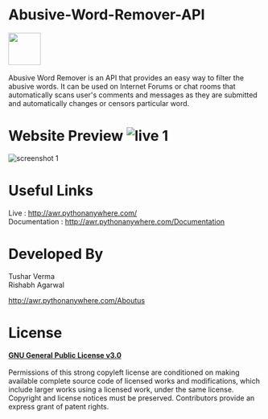 # Abusive-Word-Remover-API<br>
<img src="https://user-images.githubusercontent.com/30934449/49734971-eec07e80-fcab-11e8-987b-04aaed84f081.png" width="64" height="64"><br>
<br>Abusive Word Remover is an API that provides an easy way to filter the abusive words. It can be used on Internet Forums or chat rooms that automatically scans user's comments and messages as they are submitted and automatically changes or censors particular word.

# Website Preview ![live 1](https://user-images.githubusercontent.com/30934449/49734893-b620a500-fcab-11e8-931b-f2530ca0e0d1.png)

![screenshot 1](https://user-images.githubusercontent.com/30934449/49734593-c2f0c900-fcaa-11e8-9d95-f9d79323df78.png)

# Useful Links 
Live : http://awr.pythonanywhere.com/ <br>
Documentation : http://awr.pythonanywhere.com/Documentation

# Developed By
Tushar Verma <br>
Rishabh Agarwal

http://awr.pythonanywhere.com/Aboutus

# License
<b><u>GNU General Public License v3.0</u></b> <br><br>
Permissions of this strong copyleft license are conditioned on making available complete source code of licensed works and modifications, which include larger works using a licensed work, under the same license. Copyright and license notices must be preserved. Contributors provide an express grant of patent rights.

